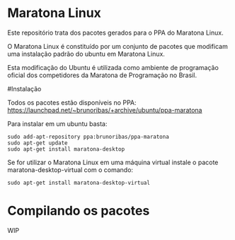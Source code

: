 # Maratona Linux

Este repositório trata dos pacotes gerados para o PPA do Maratona Linux.

O Maratona Linux é constituído por um conjunto de pacotes que modificam uma
instalação padrão do ubuntu em Maratona Linux.

Esta modificação do Ubuntu é utilizada como ambiente de programação oficial
dos competidores da Maratona de Programação no Brasil.

#Instalação

Todos os pacotes estão disponíveis no PPA:
https://launchpad.net/~brunoribas/+archive/ubuntu/ppa-maratona

Para instalar em um ubuntu basta:

```
sudo add-apt-repository ppa:brunoribas/ppa-maratona
sudo apt-get update
sudo apt-get install maratona-desktop
```

Se for utilizar o Maratona Linux em uma máquina virtual instale o pacote
maratona-desktop-virtual com o comando:

```
sudo apt-get install maratona-desktop-virtual
```

# Compilando os pacotes

WIP
